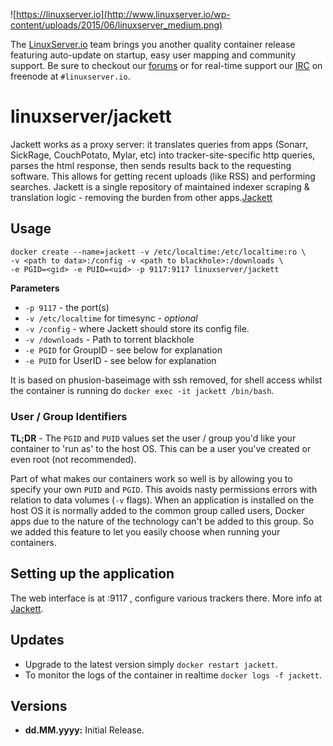 ![https://linuxserver.io](http://www.linuxserver.io/wp-content/uploads/2015/06/linuxserver_medium.png)

The [LinuxServer.io](https://www.linuxserver.io/) team brings you another quality container release featuring auto-update on startup, easy user mapping and community support. Be sure to checkout our [forums](https://forum.linuxserver.io/index.php) or for real-time support our [IRC](https://www.linuxserver.io/index.php/irc/) on freenode at `#linuxserver.io`.

# linuxserver/jackett

Jackett works as a proxy server: it translates queries from apps (Sonarr, SickRage, CouchPotato, Mylar, etc) into tracker-site-specific http queries, parses the html response, then sends results back to the requesting software. This allows for getting recent uploads (like RSS) and performing searches. Jackett is a single repository of maintained indexer scraping & translation logic - removing the burden from other apps.[Jackett](https://github.com/Jackett/Jackett)

## Usage

```
docker create --name=jackett -v /etc/localtime:/etc/localtime:ro \
-v <path to data>:/config -v <path to blackhole>:/downloads \
-e PGID=<gid> -e PUID=<uid> -p 9117:9117 linuxserver/jackett
```

**Parameters**

* `-p 9117` - the port(s)
* `-v /etc/localtime` for timesync - *optional*
* `-v /config` - where Jackett should store its config file.
* `-v /downloads` - Path to torrent blackhole
* `-e PGID` for GroupID - see below for explanation
* `-e PUID` for UserID - see below for explanation

It is based on phusion-baseimage with ssh removed, for shell access whilst the container is running do `docker exec -it jackett /bin/bash`.

### User / Group Identifiers

**TL;DR** - The `PGID` and `PUID` values set the user / group you'd like your container to 'run as' to the host OS. This can be a user you've created or even root (not recommended).

Part of what makes our containers work so well is by allowing you to specify your own `PUID` and `PGID`. This avoids nasty permissions errors with relation to data volumes (`-v` flags). When an application is installed on the host OS it is normally added to the common group called users, Docker apps due to the nature of the technology can't be added to this group. So we added this feature to let you easily choose when running your containers.

## Setting up the application

The web interface is at <your-ip>:9117 , configure various trackers there.
More info at [Jackett](https://github.com/Jackett/Jackett).


## Updates

* Upgrade to the latest version simply `docker restart jackett`.
* To monitor the logs of the container in realtime `docker logs -f jackett`.



## Versions

+ **dd.MM.yyyy:** Initial Release.


